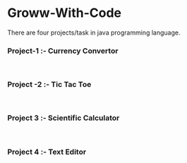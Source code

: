 # Groww-With-Code
There are four projects/task in java programming language.
<br>
<h3>Project-1 :- Currency Convertor</h3>
<br>
<h3>Project -2 :-  Tic Tac Toe </h3>
<br>
<h3>Project 3 :-  Scientific Calculator</h3>
<br>
<h3>Project 4 :- Text Editor</h3>
